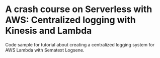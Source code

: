 # A crash course on Serverless with AWS: Centralized logging with Kinesis and Lambda

Code sample for tutorial about creating a centralized logging system for AWS Lambda with Sematext Logsene.